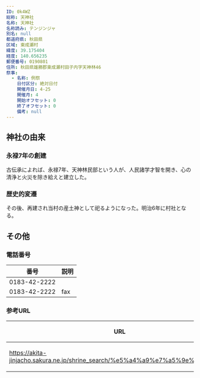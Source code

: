 ```yaml
---
ID: 0k4WZ
総称: 天神社
名称: 天神社
名称読み: テンジンジャ
別名: null
都道府県: 秋田県
区域: 東成瀬村
緯度: 39.175404
経度: 140.656235
郵便番号: 0190801
住所: 秋田県雄勝郡東成瀬村田子内字天神林46
祭事:
  - 名称: 例祭
    日付区分: 絶対日付
    開催月日: 4-25
    開催月: 4
    開始オフセット: 0
    終了オフセット: 0
    備考: null
---
```


## 神社の由来

### 永禄7年の創建

古伝承によれば、永禄7年、天神林民部という人が、人民諸学才智を開き、心の清浄と火災を除き給えと建立した。

### 歴史的変遷

その後、再建され当村の産土神として祀るようになった。明治6年に村社となる。

## その他

### 電話番号

| 番号         | 説明 |
| ------------ | ---- |
| 0183-42-2222 |      |
| 0183-42-2222 | fax  |

### 参考URL

| URL                                                                            | 説明   |
| ------------------------------------------------------------------------------ | ------ |
| https://akita-jinjacho.sakura.ne.jp/shrine_search/%e5%a4%a9%e7%a5%9e%e7%a4%be/ | 神社庁 |
